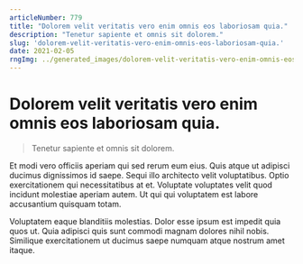 ```yaml
---
articleNumber: 779
title: "Dolorem velit veritatis vero enim omnis eos laboriosam quia."
description: "Tenetur sapiente et omnis sit dolorem."
slug: 'dolorem-velit-veritatis-vero-enim-omnis-eos-laboriosam-quia.'
date: 2021-02-05
rngImg: ../generated_images/dolorem-velit-veritatis-vero-enim-omnis-eos-laboriosam-quia..jpg
---
```


# Dolorem velit veritatis vero enim omnis eos laboriosam quia.

> Tenetur sapiente et omnis sit dolorem.

Et modi vero officiis aperiam qui sed rerum eum eius. Quis atque ut adipisci ducimus dignissimos id saepe. Sequi illo architecto velit voluptatibus. Optio exercitationem qui necessitatibus at et. Voluptate voluptates velit quod incidunt molestiae aperiam autem. Ut qui qui voluptatem est labore accusantium quisquam totam.
 Voluptatem eaque blanditiis molestias. Dolor esse ipsum est impedit quia quos ut. Quia adipisci quis sunt commodi magnam dolores nihil nobis. Similique exercitationem ut ducimus saepe numquam atque nostrum amet itaque.
